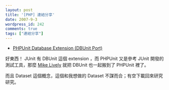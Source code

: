 ```yaml
---
layout: post
title: '[PHP] 連結分享'
date: 2007-9-3
wordpress_id: 242
comments: true
tags: ["連結分享"]
---
```


* [PHPUnit Database Extension (DBUnit Port)](http://www.ds-o.com/archives/63-PHPUnit-Database-Extension-DBUnit-Port.html)

好東西！ JUnit 有 DBUnit 這個 extension ，而 PHPUnit 又是參考 JUnit 開發的測試工具，那麼 [Mike Lively](http://www.ds-o.com/authors/1-Mike-Lively) 就把 DBUnit 也一起搬到了 PHPUnit 裡了。

而且 Dataset 這個概念，這個和我想做的 Dataset 不謀而合；有空下載回來研究研究。


